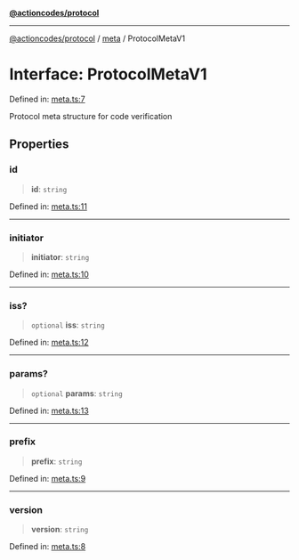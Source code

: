 [**@actioncodes/protocol**](../../README.md)

***

[@actioncodes/protocol](../../modules.md) / [meta](../README.md) / ProtocolMetaV1

# Interface: ProtocolMetaV1

Defined in: [meta.ts:7](https://github.com/otaprotocol/actioncodes/blob/8a4aa3018c6ed7e0af5268c1fef98a56ef85fed1/src/meta.ts#L7)

Protocol meta structure for code verification

## Properties

### id

> **id**: `string`

Defined in: [meta.ts:11](https://github.com/otaprotocol/actioncodes/blob/8a4aa3018c6ed7e0af5268c1fef98a56ef85fed1/src/meta.ts#L11)

***

### initiator

> **initiator**: `string`

Defined in: [meta.ts:10](https://github.com/otaprotocol/actioncodes/blob/8a4aa3018c6ed7e0af5268c1fef98a56ef85fed1/src/meta.ts#L10)

***

### iss?

> `optional` **iss**: `string`

Defined in: [meta.ts:12](https://github.com/otaprotocol/actioncodes/blob/8a4aa3018c6ed7e0af5268c1fef98a56ef85fed1/src/meta.ts#L12)

***

### params?

> `optional` **params**: `string`

Defined in: [meta.ts:13](https://github.com/otaprotocol/actioncodes/blob/8a4aa3018c6ed7e0af5268c1fef98a56ef85fed1/src/meta.ts#L13)

***

### prefix

> **prefix**: `string`

Defined in: [meta.ts:9](https://github.com/otaprotocol/actioncodes/blob/8a4aa3018c6ed7e0af5268c1fef98a56ef85fed1/src/meta.ts#L9)

***

### version

> **version**: `string`

Defined in: [meta.ts:8](https://github.com/otaprotocol/actioncodes/blob/8a4aa3018c6ed7e0af5268c1fef98a56ef85fed1/src/meta.ts#L8)
